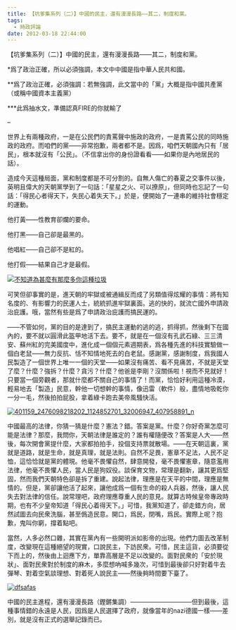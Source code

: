 ```yaml
---
title: 【坑爹集系列（二）】中國的民主，還有漫漫長路——其二，制度和黨。
tags:
  - 時政評論
date: 2012-03-18 22:44:00
---
```


【坑爹集系列（二）】中國的民主，還有漫漫長路——其二，制度和黨。

*爲了政治正確，所以必須強調，本文中中國是指中華人民共和國。

**爲了政治正確，必須強調：若無強調，此文當中的「黨」大概是指中國共產黨（或稱中國資本主義黨）

***此爲抽水文，準備認真FIRE的你就輸了

–

世界上有兩種政府，一是在公民們的責罵聲中施政的政府，一是責罵公民的同時施政的政府。而咱們的黨——非常抱歉，兩者都不是。因爲，咱們天朝國內只有「居民」，根本就沒有「公民」。（不信拿出你的身份證看看——如果你是內地居民的話）。

造成今天這種局面，黨和制度都是不可分割的。自無人傷亡的春夏之交事件以後，英明且偉大的天朝黨學到了一句話：「星星之火、可以撩原」，但同時也忘記了一句話：「得民心者得天下，失民心着失天下。」於是，便開始了一連串的維持社會穩定的運動。

他打黃——性教育卻爛的要命。

他打黑——自己卻是最黑的。

他唱紅——自己卻不是紅的。

他打假——結果自己才是最假。

[![](https://lenchan139.files.wordpress.com/2012/03/e4b88de79fa5e98193e782bae7949ae9babce69c89e982a3e9babce5a49ae4bda0e98099e7a8aee59e83e59cbe.jpg "不知道為甚麼有那麼多你這種垃圾")](https://lenchan139.files.wordpress.com/2012/03/e4b88de79fa5e98193e782bae7949ae9babce69c89e982a3e9babce5a49ae4bda0e98099e7a8aee59e83e59cbe.jpg)

可笑但卻事實的是，進天朝的牢獄或被通緝反而成了另類值得炫耀的事情：將有知名度的、有影響力的民運人士，統統抓進牢獄裏面。逃的快的，就流亡國外申請政治庇護。哦，當然有些是爲了申請政治庇護而搞民運的。

——不管如何，黨的目的是達到了，搞民主運動的逃的逃，抓得抓，然後剩下在國內的，要不就以圓滑此盔甲地活下去。要不，就是在一個沒有孔武石綠、三三清安、蘇州紅的完美國度中，進化成一個個元素週期表，爲各種先進的科技實驗做一個白老鼠——無力反抗、恬不知情地死去的白老鼠。感謝黨，感謝制度，爲我國人民製造了一個世界上唯一一個的天堂——如果沒有痛苦、看不見痛苦，不就是天堂了麼？什麼？強拆？什麼？貪污？什麼？他爸是李剛？沒關係啦！視而不見就好！只要當一個旁觀者，那就什麼都不關自己的事情了！而黨，恰恰好利用這種冷漠，輕易地去「製造」民意，幹他一切想幹的事情，像迅雷（軟件）般，盡情地吸乾你一分一毛，然後拍拍屁股，拿着綠卡跑去美帝風騷快活。

[![](https://lenchan139.files.wordpress.com/2012/03/401159_2476098218202_1124852701_32006947_407958891_n.jpg "401159_2476098218202_1124852701_32006947_407958891_n")](https://lenchan139.files.wordpress.com/2012/03/401159_2476098218202_1124852701_32006947_407958891_n.jpg)

中國最高的法律，你猜一猜是什麼？憲法？錯。答案是黨。什麼？你好奇黨怎麼可能是法律？那麼，我問你，天朝法律是誰定的？誰有權隨便改？答案是人大——然後，每次開會黨提什麼，大家都拍拍手，投個支持票就散場。——在天朝這裏，黨就是道路，就是生命，就是真理，就是法則。自然不足畏，憲章不足法，人民不足恤，這恰恰就是黨的體現。他毫不畏懼自然，肆意開發，毫不畏懼憲章，隨意濫用法律，他毫不畏懼人民，當人民是狗奴役。談保育文物，常理是翻新，讓其更爲堅固，然而我們天朝特色卻是拆了重建。說起法律，理應是在天平的中間，理應是無情的。但是，黨卻讓他活了起來，讓他成爲一個有生命的殺人兵器，然後，讓人民失去對法律的信任。說常理吧，政府理應尊重人民的意見。就算古時候皇帝專政時期，也有不少皇帝知道「得民心着得天下。」可惜，我黨知道了，卻走錯方向，居然試圖去向民衆洗腦，甚至僞造民意。開口，爲民，閉嘴，爲民。實際上呢？抱歉，鬼叫你窮，撐着點吧。

當然，人多必然口雜，其實在黨內有一些開明派如影帝的出現。他們力圖去改革制度，改變現在這種絕望的現實，口說民主，下訪民衆。可惜，民主這貨，必須要從下而上的，然後由上迴應下方，單靠高層是不足以改變的。面對民衆的「安於現狀」、面對民衆對於制度的麻木，多麼想吶喊多幾次，可惜到最後卻只好對着牛去彈琴、對着空氣談理想、對着死人說民主——然後夠時間要下臺了。

[![](https://lenchan139.files.wordpress.com/2012/03/dfsafas.jpg "dfsafas")](https://lenchan139.files.wordpress.com/2012/03/dfsafas.jpg)

中國的民主進程，還有漫漫長路（鏗鏘集調）——————————但到最後，這種事情錯的永遠是人民，因爲是人民選擇了政府，就像當年的nazi德國一樣——差別，就是沒有正式的選舉記錄而已。